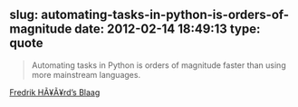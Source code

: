 slug: automating-tasks-in-python-is-orders-of-magnitude
date: 2012-02-14 18:49:13
type: quote
---

> Automating tasks in Python is orders of magnitude faster than using more mainstream languages.

[Fredrik HÃ¥Ã¥rd’s Blaag](http://blaag.haard.se/Why-Python-is-important-for-you/)
